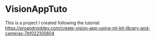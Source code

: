 # VisionAppTuto
This is a project I created following the tutorial: https://proandroiddev.com/create-vision-app-using-ml-kit-library-and-camerax-7bf022105604
